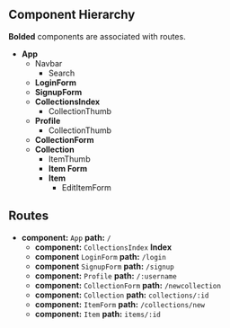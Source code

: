 ## Component Hierarchy

**Bolded** components are associated with routes.

* **App**
  * Navbar
    * Search
  * **LoginForm**
  * **SignupForm**
  * **CollectionsIndex**
    * CollectionThumb
  * **Profile**
    * CollectionThumb
  * **CollectionForm**
  * **Collection**
      * ItemThumb
      * **Item Form**
      * **Item**
        * EditItemForm


## Routes

* **component:** `App` **path:** `/`
  * **component:** `CollectionsIndex` **Index**
  * **component** `LoginForm` **path:** `/login`
  * **component** `SignupForm` **path:** `/signup`
  * **component:** `Profile` **path:** `/:username`
  * **component:** `CollectionForm` **path:** `/newcollection`  
  * **component:** `Collection` **path:** `collections/:id`
  * **component:** `ItemForm` **path:** `/collections/new`
  * **component:** `Item` **path:** `items/:id`
